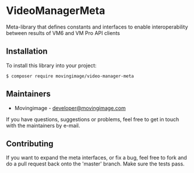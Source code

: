 # VideoManagerMeta
Meta-library that defines constants and interfaces to enable interoperability between results of VM6 and VM Pro API clients

## Installation

To install this library into your project:

```
$ composer require movingimage/video-manager-meta
```

## Maintainers

* Movingimage - developer@movingimage.com

If you have questions, suggestions or problems, feel free to get in touch with the maintainers by e-mail.

## Contributing

If you want to expand the meta interfaces, or fix a bug, feel free to fork and do a pull request back onto the 'master' branch. Make sure the tests pass.